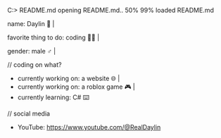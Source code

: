 C:\> README.md
opening README.md..
50%
99%
loaded README.md

name: Daylin 👨 |

favorite thing to do: coding 👩‍💻 |

gender: male ♂ |

// coding on what?

- currently working on: a website 🌐 |
- currently working on: a roblox game 🎮 |
- currently learning: C# ⌨️

// social media

- YouTube: https://www.youtube.com/@RealDaylin
